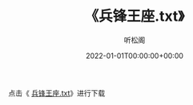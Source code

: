 ﻿---
title:  《兵锋王座.txt》
date:   2022-01-01T00:00:00+00:00
author: 听松阁
layout: post
permalink: /兵锋王座/
categories: 小说
tags: [小说]
---

点击《 [兵锋王座.txt](http://img.660000.xyz/bookstukust/book/bntxt/10/兵锋王座.txt)》进行下载